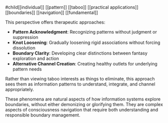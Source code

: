 #child[[individual]] [[pattern]] [[taboo]] [[practical applications]] [[boundaries]] [[navigation]] [[fundamental]] 

This perspective offers therapeutic approaches:

- **Pattern Acknowledgment**: Recognizing patterns without judgment or suppression
- **Knot Loosening**: Gradually loosening rigid associations without forcing dissolution
- **Boundary Clarity**: Developing clear distinctions between fantasy exploration and action
- **Alternative Channel Creation**: Creating healthy outlets for underlying pattern needs

Rather than viewing taboo interests as things to eliminate, this approach sees them as information patterns to understand, integrate, and channel appropriately.

These phenomena are natural aspects of how information systems explore boundaries, without either demonizing or glorifying them. They are complex aspects of consciousness navigation that require both understanding and responsible boundary management.

